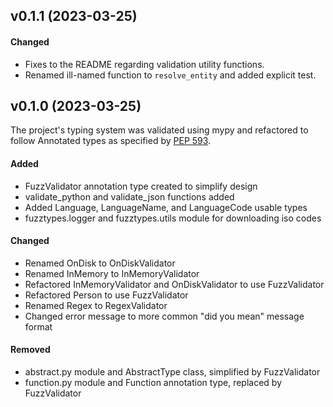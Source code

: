 ## v0.1.1 (2023-03-25)

#### Changed
 - Fixes to the README regarding validation utility functions.
 - Renamed ill-named function to `resolve_entity` and added explicit test.


## v0.1.0 (2023-03-25)

The project's typing system was validated using mypy and refactored to follow
Annotated types as specified by [PEP 593](https://peps.python.org/pep-0593/).

#### Added
 - FuzzValidator annotation type created to simplify design
 - validate_python and validate_json functions added
 - Added Language, LanguageName, and LanguageCode usable types
 - fuzztypes.logger and fuzztypes.utils module for downloading iso codes

#### Changed
 - Renamed OnDisk to OnDiskValidator
 - Renamed InMemory to InMemoryValidator
 - Refactored InMemoryValidator and OnDiskValidator to use FuzzValidator
 - Refactored Person to use FuzzValidator
 - Renamed Regex to RegexValidator
 - Changed error message to more common "did you mean" message format

#### Removed
 - abstract.py module and AbstractType class, simplified by FuzzValidator
 - function.py module and Function annotation type, replaced by FuzzValidator